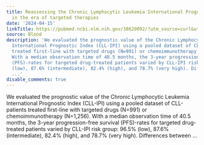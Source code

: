 ```yaml
---
title: Reassessing the Chronic Lymphocytic Leukemia International Prognostic Index
  in the era of targeted therapies
date: '2024-04-15'
linkTitle: https://pubmed.ncbi.nlm.nih.gov/38620092/?utm_source=curl&utm_medium=rss&utm_campaign=journals&utm_content=7603509&fc=None&ff=20240416181724&v=2.18.0.post9+e462414
source: Blood
description: 'We evaluated the prognostic value of the Chronic Lymphocytic Leukemia
  International Prognostic Index (CLL-IPI) using a pooled dataset of CLL-patients
  treated first-line with targeted drugs (N=991) or chemoimmunotherapy (N=1,256).
  With a median observation time of 40.5 months, the 3-year progression-free survival
  (PFS)-rates for targeted drug-treated patients varied by CLL-IPI risk group: 96.5%
  (low), 87.6% (intermediate), 82.4% (high), and 78.7% (very high). Differences between
  ...'
disable_comments: true
---
```

We evaluated the prognostic value of the Chronic Lymphocytic Leukemia International Prognostic Index (CLL-IPI) using a pooled dataset of CLL-patients treated first-line with targeted drugs (N=991) or chemoimmunotherapy (N=1,256). With a median observation time of 40.5 months, the 3-year progression-free survival (PFS)-rates for targeted drug-treated patients varied by CLL-IPI risk group: 96.5% (low), 87.6% (intermediate), 82.4% (high), and 78.7% (very high). Differences between ...